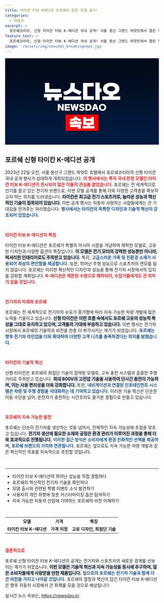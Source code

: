 ```yaml
---
title: 타이칸 터보 K에디션 포르쉐의 한정 모델 출시!
categories:
  - 자동차
excerpt: >
  포르쉐코리아, 신형 타이칸 터보 K-에디션 국내 공개! 서울 용산 그랜드 하얏트에서 열린 특별 행사에서는 한정 모델의 독창적 디자인과 성능이 공개돼 주목받았다. 놓치지 마세요!
feature_text: >
  포르쉐코리아, 신형 타이칸 터보 K-에디션 국내 공개! 서울 용산 그랜드 하얏트에서 열린 특별 행사에서는 한정 모델의 독창적 디자인과 성능이 공개돼 주목받았다. 놓치지 마세요!
image: '/assets/img/newsdao_breakingnews.jpg'
---
```


<p><img src="/assets/img/newsdao_breakingnews.jpg" alt="koreaapp 속보" /></p>

<h2 data-ke-size="size26">포르쉐 신형 타이칸 K-에디션 공개</h2>

<p data-ke-size="size16">2023년 22일 오전, 서울 용산구 그랜드 하얏트 호텔에서 포르쉐코리아의 신형 타이칸 국내 공개 행사가 성대하게 개최되었습니다. <b><span style="color: #ee2323;">이 행사에서는 특히 국내 한정 모델인 타이칸 터보 K-에디션이 전시되어 많은 이들의 관심을 끌었습니다.</span></b> 포르쉐는 전 세계적으로 인기를 끌고 있는 전기차 브랜드로, 이번 모델 공개를 통해 더욱 다양한 고객층을 확보하고자 하는 의지를 드러냈습니다. <b><span style="background-color: #21538527;">타이칸은 최고급 전기 스포츠카로, 놀라운 성능과 혁신적인 기술이 접목되어 있습니다.</span></b> 이번 공개 행사는 자동차 사랑하는 사람들에게는 큰 기대감을 안겨주는 자리였습니다. <b><span style="color: #1a5490;">행사에서는 타이칸의 독특한 디자인과 기술적 혁신이 강조되어 있었습니다.</span></b></p>

<p data-ke-size="size16">&nbsp;</p>

<p><b><span style="color: #ee2323;">타이칸 터보 K-에디션의 특징</span></b></p>

<p data-ke-size="size16">타이칸 터보 K-에디션은 포르쉐가 특별히 아시아 시장을 겨냥하여 제작한 모델로, 고유한 디자인과 다양한 옵션이 특징입니다. <b><span style="background-color: #21538527;">이 모델은 전기 모터의 강력한 성능뿐만 아니라, 럭셔리한 인테리어로도 주목받고 있습니다.</span></b> 특히, <b><span style="color: #1a5490;">고급스러운 가죽 및 친환경 소재가 사용되어 최상의 편안함을 제공합니다.</span></b> 또한, 뛰어난 주행 성능으로 스포츠카의 면모를 잃지 않습니다. 포르쉐는 이러한 혁신적인 디자인과 성능을 통해 전기차 시장에서의 입지를 강화할 계획입니다. <b><span style="color: #ee2323;">K-에디션은 제한된 수량으로 제작되어, 수집가들에게도 큰 의미가 있을 것입니다.</span></b></p>

<p data-ke-size="size16">&nbsp;</p>

<p><b><span style="color: #ee2323;">전기차의 미래와 포르쉐</span></b></p>

<p data-ke-size="size16">포르쉐는 전 세계적으로 전기차의 수요가 증가함에 따라 지속 가능한 차량 개발에 많은 노력을 기울이고 있습니다. <b><span style="background-color: #21538527;">신형 타이칸은 이런 흐름 속에서도 포르쉐 고유의 성능적 특성을 그대로 유지하고 있으며, 고객들의 기대에 부응하고 있습니다.</span></b> 이번 행사는 전기차 시장에서 포르쉐의 기술력과 비전을 한층 더 부각시키는 계기가 되었습니다. <b><span style="color: #1a5490;">포르쉐는 향후 전기차 라인업을 더욱 확대하여 다양한 고객 니즈를 충족하겠다는 의지를 밝혔습니다.</span></b></p>

<p data-ke-size="size16">&nbsp;</p>

<p><b><span style="color: #ee2323;">타이칸의 기술적 혁신</span></b></p>

<p data-ke-size="size16">신형 타이칸은 포르쉐의 최첨단 기술이 집약된 모델로, 고속 충전 시스템과 출중한 주행 거리로 주목받고 있습니다. <b><span style="background-color: #21538527;">최대 800V의 고전압 기술을 사용하여 단시간 충전이 가능하며, 이는 사용 편리성을 더욱 강화합니다.</span></b> 또한, <b><span style="color: #1a5490;">네비게이션과 연결된 인포테인먼트 시스템은 차량 및 주행 경험을 극대화하는 데 기여하고 있습니다.</span></b> 이러한 기술 혁신은 단순한 이동 수단을 넘어, 운전자가 충전하는 시간조차도 즐거운 경험으로 만들고 있습니다.</p>

<p data-ke-size="size16">&nbsp;</p>

<p><b><span style="color: #ee2323;">포르쉐의 지속 가능한 발전</span></b></p>

<p data-ke-size="size16">포르쉐는 단순히 전기차를 생산하는 것을 넘어서, 전체적인 지속 가능성에 초점을 맞추고 있습니다. <b><span style="background-color: #21538527;">전기차 생산에 필요한 소재와 공정은 환경 관리가 이루어진 과정을 통해 더욱 효과적으로 진행됩니다.</span></b> <b><span style="color: #1a5490;">이러한 접근 방식은 소비자에게 환경 친화적인 선택을 제공하며, 포르쉐 브랜드의 가치와 연관됩니다.</span></b> 포르쉐는 앞으로도 지속 가능한 차량 개발과 같은 혁신적인 목표를 지속적으로 추진할 것입니다.</p>

<p data-ke-size="size16">&nbsp;</p>

<hr>

<ul>
<li>타이칸 터보 K-에디션의 뛰어난 성능을 직접 경험하다</li>
<li>포르쉐의 혁신적인 전기차 기술을 확인하다</li>
<li>모델 출시와 관련된 특별 이벤트 소식 발견하기</li>
<li>사용자의 개인 취향에 맞춘 커스터마이징 옵션 탐색하기</li>
<li>지속 가능한 자동차 산업에 기여하는 포르쉐의 비전 이해하기</li>
</ul>

<p data-ke-size="size16">&nbsp;</p>

<table style="width: 100%;">
<tr>
<td style="text-align: center; height: 17px;"><b>모델</b></td>
<td style="text-align: center; height: 17px;"><b>가격</b></td>
<td style="text-align: center; height: 17px;"><b>특징</b></td>
</tr>
<tr>
<td style="text-align: center; height: 17px;"><b>타이칸 터보 K-에디션</b></td>
<td style="text-align: center; height: 17px;"><b>가격 미정</b></td>
<td style="text-align: center; height: 17px;"><b>고유 디자인, 최첨단 기술</b></td>
</tr>
</table>

<p data-ke-size="size16">&nbsp;</p>

<p><b><span style="color: #ee2323;">결론적으로</span></b></p>

<p data-ke-size="size16">포르쉐 신형 타이칸 터보 K-에디션의 공개는 전기차와 스포츠카의 새로운 경계를 선보이는 계기가 되었습니다. <b><span style="background-color: #21538527;">이번 모델은 기술적 혁신과 지속 가능성을 동시에 추구하며, 많은 소비자들에게 사랑받을 만한 제품입니다.</span></b> <b><span style="color: #1a5490;">앞으로의 포르쉐는 전기차 기술과 함께 더 큰 비전을 가지고 나아갈 것입니다.</span></b> 포르쉐의 열정과 혁신이 담긴 타이칸 터보 K-에디션은 향후 자동차 시장에서 큰 화제를 모을 것으로 예상됩니다.</p>
실시간 뉴스 속보는, <a href="https://newsdao.kr" rel="dofollow">https://newsdao.kr</a>


